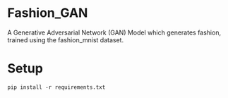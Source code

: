 # Fashion_GAN
A Generative Adversarial Network (GAN) Model which generates fashion, trained using the fashion_mnist dataset.

# Setup
    pip install -r requirements.txt
